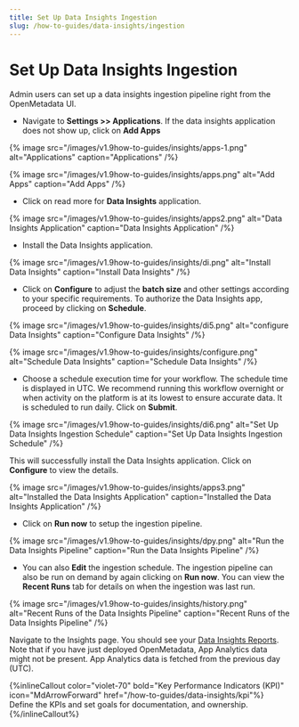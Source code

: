 ```yaml
---
title: Set Up Data Insights Ingestion 
slug: /how-to-guides/data-insights/ingestion
---
```


# Set Up Data Insights Ingestion

Admin users can set up a data insights ingestion pipeline right from the OpenMetadata UI.

- Navigate to **Settings >> Applications**. If the data insights application does not show up, click on **Add Apps**

{% image
src="/images/v1.9how-to-guides/insights/apps-1.png"
alt="Applications"
caption="Applications"
/%}

{% image
src="/images/v1.9how-to-guides/insights/apps.png"
alt="Add Apps"
caption="Add Apps"
/%}

- Click on read more for **Data Insights** application.

{% image
src="/images/v1.9how-to-guides/insights/apps2.png"
alt="Data Insights Application"
caption="Data Insights Application"
/%}

- Install the Data Insights application.

{% image
src="/images/v1.9how-to-guides/insights/di.png"
alt="Install Data Insights"
caption="Install Data Insights"
/%}

- Click on **Configure** to adjust the **batch size** and other settings according to your specific requirements. To authorize the Data Insights app, proceed by clicking on **Schedule**.

{% image
src="/images/v1.9how-to-guides/insights/di5.png"
alt="configure Data Insights"
caption="Configure Data Insights"
/%}

{% image
src="/images/v1.9how-to-guides/insights/configure.png"
alt="Schedule Data Insights"
caption="Schedule Data Insights"
/%}

- Choose a schedule execution time for your workflow. The schedule time is displayed in UTC. We recommend running this workflow overnight or when activity on the platform is at its lowest to ensure accurate data. It is scheduled to run daily. Click on **Submit**.

{% image
src="/images/v1.9how-to-guides/insights/di6.png"
alt="Set Up Data Insights Ingestion Schedule"
caption="Set Up Data Insights Ingestion Schedule"
/%}

This will successfully install the Data Insights application. Click on **Configure** to view the details.

{% image
src="/images/v1.9how-to-guides/insights/apps3.png"
alt="Installed the Data Insights Application"
caption="Installed the Data Insights Application"
/%}

- Click on **Run now** to setup the ingestion pipeline.

{% image
src="/images/v1.9how-to-guides/insights/dpy.png"
alt="Run the Data Insights Pipeline"
caption="Run the Data Insights Pipeline"
/%}

- You can also **Edit** the ingestion schedule. The ingestion pipeline can also be run on demand by again clicking on **Run now**. You can view the **Recent Runs** tab for details on when the ingestion was last run.

{% image
src="/images/v1.9how-to-guides/insights/history.png"
alt="Recent Runs of the Data Insights Pipeline"
caption="Recent Runs of the Data Insights Pipeline"
/%}

Navigate to the Insights page. You should see your [Data Insights Reports](/how-to-guides/data-insights/report). Note that if you have just deployed OpenMetadata, App Analytics data might not be present. App Analytics data is fetched from the previous day (UTC).

{%inlineCallout
  color="violet-70"
  bold="Key Performance Indicators (KPI)"
  icon="MdArrowForward"
  href="/how-to-guides/data-insights/kpi"%}
  Define the KPIs and set goals for documentation, and ownership.
{%/inlineCallout%}